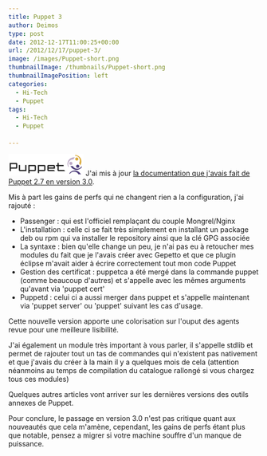 ```yaml
---
title: Puppet 3
author: Deimos
type: post
date: 2012-12-17T11:00:25+00:00
url: /2012/12/17/puppet-3/
image: /images/Puppet-short.png
thumbnailImage: /thumbnails/Puppet-short.png
thumbnailImagePosition: left
categories:
  - Hi-Tech
  - Puppet
tags:
  - Hi-Tech
  - Puppet

---
```

![Puppet-short](/images/Puppet-short.png)
J'ai mis à jour [la documentation que j'avais fait de Puppet 2.7 en version 3.0][1].

Mis à part les gains de perfs qui ne changent rien a la configuration, j'ai rajouté :

  * Passenger : qui est l'officiel remplaçant du couple Mongrel/Nginx
  * L'installation : celle ci se fait très simplement en installant un package deb ou rpm qui va installer le repository ainsi que la clé GPG associée
  * La syntaxe : bien qu'elle change un peu, je n'ai pas eu à retoucher mes modules du fait que je l'avais créer avec Gepetto et que ce plugin éclipse m'avait aider à écrire correctement tout mon code Puppet
  * Gestion des certificat : puppetca a été mergé dans la commande puppet (comme beaucoup d'autres) et s'appelle avec les mêmes arguments qu'avant via 'puppet cert'
  * Puppetd : celui ci a aussi merger dans puppet et s'appelle maintenant via 'puppet server' ou 'puppet' suivant les cas d'usage.

Cette nouvelle version apporte une colorisation sur l'ouput des agents revue pour une meilleure lisibilité.

J'ai également un module très important à vous parler, il s'appelle stdlib et permet de rajouter tout un tas de commandes qui n'existent pas nativement et que j'avais du créer à la main il y a quelques mois de cela (attention néanmoins au temps de compilation du catalogue rallongé si vous chargez tous ces modules)

Quelques autres articles vont arriver sur les dernières versions des outils annexes de Puppet.

Pour conclure, le passage en version 3.0 n'est pas critique quant aux nouveautés que cela m'amène, cependant, les gains de perfs étant plus que notable, pensez a migrer si votre machine souffre d'un manque de puissance.

 [1]: http://wiki.deimos.fr/Puppet_:_Solution_de_gestion_de_fichier_de_configuration